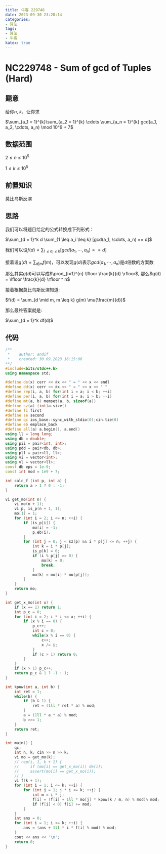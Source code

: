 ```yaml
---
title: 牛客 229748
date: 2023-09-30 23:28:14
categories:
- 算法
tags: 
- 算法
- 牛客
katex: true
---
```


# NC229748 - Sum of gcd of Tuples (Hard)

## 题意

给你$n$, $k$，让你求

$\sum_{a_1 = 1}^{k}\sum_{a_2 = 1}^{k} \cdots \sum_{a_n = 1}^{k} gcd(a_1, a_2, \cdots, a_n) \mod 10^9 + 7$

## 数据范围

$2 \leq n \leq 10^5$

$1 \leq k \leq 10^5$

## 前置知识

莫比乌斯反演

## 思路

我们可以将题目给定的公式转换成下列形式：

$\sum_{d = 1}^k d \sum_{1 \leq a_i \leq k} [gcd(a_1, \cdots, a_n) == d]$

我们可以设$f(d) = \sum_{1 \leq a_i \leq k} [gcd(a_1, \cdots, a_n) == d]$

接着设$g(d) = \sum_{d | m} f(m)$，可以发现$g(d)$表示$gcd(a_1, \cdots, a_n)$是$d$倍数的方案数

那么其实$g(d)$可以写成$\prod_{i=1}^{n} \lfloor \frac{k}{d} \rfloor$, 那么$g(d) = \lfloor \frac{k}{d} \rfloor ^ n$

接着根据莫比乌斯反演知道:

$f(d) = \sum_{d \mid m, m \leq k} g(m) \mu(\frac{m}{d})$

那么最终答案就是:

$\sum_{d = 1}^k df(d)$

## 代码
```c++
/**
 *    author: andif
 *    created: 30.09.2023 16:15:06
**/
#include<bits/stdc++.h>
using namespace std;

#define de(x) cerr << #x << " = " << x << endl
#define dd(x) cerr << #x << " = " << x << " "
#define rep(i, a, b) for(int i = a; i < b; ++i)
#define per(i, a, b) for(int i = a; i > b; --i)
#define mt(a, b) memset(a, b, sizeof(a))
#define sz(a) (int)a.size()
#define fi first
#define se second
#define qc ios_base::sync_with_stdio(0);cin.tie(0)
#define eb emplace_back
#define all(a) a.begin(), a.end()
using ll = long long;
using db = double;
using pii = pair<int, int>;
using pdd = pair<db, db>;
using pll = pair<ll, ll>;
using vi = vector<int>;
using vl = vector<ll>;
const db eps = 1e-9;
const int mod = 1e9 + 7;

int calc_f (int p, int a) {
    return a > 1 ? 0 : -1;
}

vi get_mo(int n) {
    vi mo(n + 1);
    vi p, is_p(n + 1, 1);
    mo[1] = 1;
    for (int i = 2; i <= n; ++i) {
        if (is_p[i]) {
            mo[i] = -1;
            p.eb(i);
        }
        for (int j = 0; j < sz(p) && i * p[j] <= n; ++j) {
            int k = i * p[j];
            is_p[k] = 0;
            if (i % p[j] == 0) {
                mo[k] = 0;
                break;
            }
            mo[k] = mo[i] * mo[p[j]];
        }
    }
    return mo;
}

int get_x_mo(int x) {
    if (x == 1) return 1;
    int p_c = 0;
    for (int i = 2; i * i <= x; ++i) {
        if (x % i == 0) {
            p_c++;
            int c = 0;
            while(x % i == 0) {
                c++;
                x /= i;
            }
            if (c > 1) return 0;
        }
    }
    if (x > 1) p_c++;
    return p_c & 1 ? -1 : 1;
}

int kpow(int a, int b) {
    int ret = 1;
    while(b) {
        if (b & 1) {
            ret = (1ll * ret * a) % mod;
        }
        a = (1ll * a * a) % mod;
        b >>= 1;
    }
    return ret;
}

int main() {
    qc;
    int n, k; cin >> n >> k;
    vi mo = get_mo(k);
    // rep(i, 1, k + 1) {
    //     if (mo[i] == get_x_mo(i)) de(i);
    //     assert(mo[i] == get_x_mo(i));
    // }
    vi f(k + 1);
    for (int i = 1; i <= k; ++i) {
        for (int j = 1; j * i <= k; ++j) {
            int m = i * j;
            f[i] = (f[i] + 1ll * mo[j] * kpow(k / m, n) % mod)% mod;
            if (f[i] < 0) f[i] += mod;
        }
    }
    int ans = 0;
    for (int i = 1; i <= k; ++i) {
        ans = (ans + 1ll * i * f[i] % mod) % mod;
    }
    cout << ans << '\n';
    return 0;
}
```


